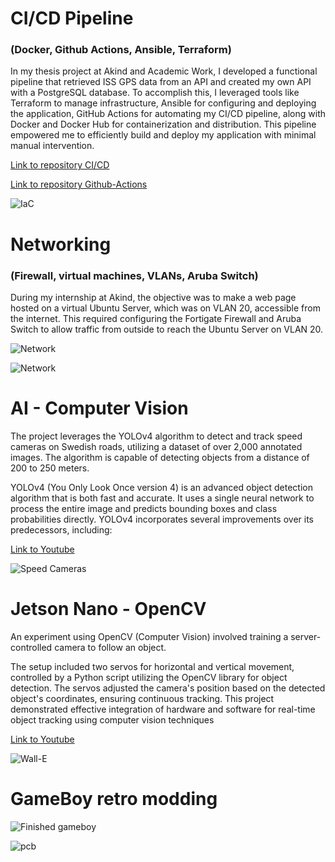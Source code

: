 # CI/CD Pipeline 
### (Docker, Github Actions, Ansible, Terraform) 

In my thesis project at Akind and Academic Work, I developed a functional pipeline that retrieved ISS GPS data from an API and created my own API with a PostgreSQL database. To accomplish this, I leveraged tools like Terraform to manage infrastructure, Ansible for configuring and deploying the application, GitHub Actions for automating my CI/CD pipeline, along with Docker and Docker Hub for containerization and distribution. This pipeline empowered me to efficiently build and deploy my application with minimal manual intervention.

[Link to repository CI/CD ](https://github.com/aCybernomad/akind-cicd)

[Link to repository Github-Actions ](https://github.com/aCybernomad/actions.git)

![IaC](https://github.com/aCybernomad/Projekt/assets/148804486/1f5e8914-168d-4e38-8f8b-da7dd6563d9e)


# Networking
### (Firewall, virtual machines, VLANs, Aruba Switch) 

During my internship at Akind, the objective was to make a web page hosted on a virtual Ubuntu Server, which was on VLAN 20, accessible from the internet. This required configuring the Fortigate Firewall and Aruba Switch to allow traffic from outside to reach the Ubuntu Server on VLAN 20.

![Network](https://github.com/aCybernomad/Projekt/assets/148804486/72ecea23-85f3-441f-aacd-45b347c7b2bb)

![Network](https://github.com/aCybernomad/Projekt/assets/148804486/7d86e762-42ba-4ca2-bb52-2d52b9cb4080)


# AI - Computer Vision
The project leverages the YOLOv4 algorithm to detect and track speed cameras on Swedish roads, utilizing a dataset of over 2,000 annotated images. The algorithm is capable of detecting objects from a distance of 200 to 250 meters.

YOLOv4 (You Only Look Once version 4) is an advanced object detection algorithm that is both fast and accurate. It uses a single neural network to process the entire image and predicts bounding boxes and class probabilities directly. YOLOv4 incorporates several improvements over its predecessors, including:

[Link to Youtube ](https://www.youtube.com/watch?v=s2JpXa-B5aQ)

![Speed Cameras](https://github.com/aCybernomad/Projekt/assets/148804486/df7cbc5b-0817-44c4-98ce-d3753b948119)

# Jetson Nano - OpenCV

An experiment using OpenCV (Computer Vision) involved training a server-controlled camera to follow an object. 

The setup included two servos for horizontal and vertical movement, controlled by a Python script utilizing the OpenCV library for object detection. The servos adjusted the camera's position based on the detected object's coordinates, ensuring continuous tracking. This project demonstrated effective integration of hardware and software for real-time object tracking using computer vision techniques​ 

[Link to Youtube ](https://www.youtube.com/watch?v=ixaLQBo2JrQ)

![Wall-E](https://github.com/aCybernomad/Projekt/assets/148804486/05666c52-b9a0-427c-a095-b8ed2c1eeee2)


# GameBoy retro modding
![Finished gameboy](https://github.com/aCybernomad/Projekt/assets/148804486/b5d9d1ce-7f15-4434-86b9-534578f0aca6)

![pcb](https://github.com/aCybernomad/Projekt/assets/148804486/d44d7eba-231d-4c6a-8b81-d5ffd7adcba0)



